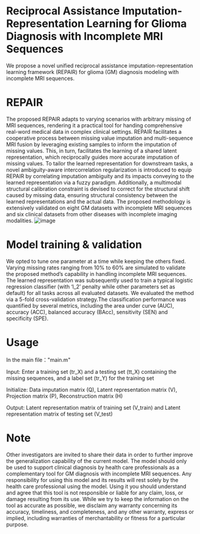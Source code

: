 # Reciprocal Assistance Imputation-Representation Learning for Glioma Diagnosis with Incomplete MRI Sequences
We propose a novel unified reciprocal assistance imputation-representation learning framework (REPAIR) for glioma (GM) diagnosis modeling with incomplete MRI sequences.


# REPAIR
The proposed REPAIR adapts to varying scenarios with arbitrary missing of MRI sequences, rendering it a practical tool for handing comprehensive real-word medical data in complex clinical settings. REPAIR facilitates a cooperative process between missing value imputation and multi-sequence MRI fusion by leveraging existing samples to inform the imputation of missing values. This, in turn, facilitates the learning of a shared latent representation, which reciprocally guides more accurate imputation of missing values. To tailor the learned representation for downstream tasks, a novel ambiguity-aware intercorrelation regularization is introduced to equip REPAIR by correlating imputation ambiguity and its impacts conveying to the learned representation via a fuzzy paradigm. Additionally, a multimodal structural calibration constraint is devised to correct for the structural shift caused by missing data, ensuring structural consistency between the learned representations and the actual data. The proposed methodology is extensively validated on eight GM datasets with incomplete MRI sequences and six clinical datasets from other diseases with incomplete imaging modalities.
![image](https://github.com/user-attachments/assets/da41fd58-84da-44ac-b23a-3d927883e6ab)

# Model training & validation
We opted to tune one parameter at a time while keeping the others fixed. Varying missing rates ranging from 10% to 60% are simulated to validate the proposed method’s capability in handling incomplete MRI sequences. The learned representation was subsequently used to train a typical logistic regression classifier (with ‘l_2’ penalty while other parameters set as default) for all tasks across all evaluated datasets. We evaluated the method via a 5-fold cross-validation strategy.The classification performance was quantified by several metrics, including the area under curve (AUC), accuracy (ACC), balanced accuracy (BAcc), sensitivity (SEN) and specificity (SPE).

# Usage
In the main file："main.m"

Input: Enter a training set (tr_X) and a testing set (tt_X) containing the missing sequences, and a label set (tr_Y) for the training set

Initialize: Data imputation matrix (Q), Latent representation matrix (V), Projection matrix (P), Reconstruction matrix (H)

Output: Latent representation matrix of training set (V_train) and Latent representation matrix of testing set (V_test)

# Note
Other investigators are invited to share their data in order to further improve the generalization capability of the current model. The model should only be used to support clinical diagnosis by health care professionals as a complementary tool for GM diagnosis with incomplete MRI sequences. Any responsibility for using this model and its results will rest solely by the health care professional using the model. Using it you should understand and agree that this tool is not responsible or liable for any claim, loss, or damage resulting from its use. While we try to keep the information on the tool as accurate as possible, we disclaim any warranty concerning its accuracy, timeliness, and completeness, and any other warranty, express or implied, including warranties of merchantability or fitness for a particular purpose.
